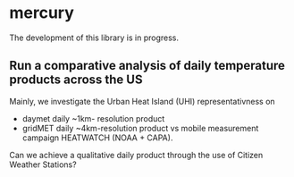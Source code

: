 # mercury

The development of this library is in progress.

## Run a comparative analysis of daily temperature products across the US
Mainly, we investigate the Urban Heat Island (UHI) representativness on
- daymet daily ~1km- resolution product
- gridMET daily ~4km-resolution product
vs
mobile measurement campaign HEATWATCH (NOAA + CAPA).

Can we achieve a qualitative daily product through the use of Citizen Weather Stations?



